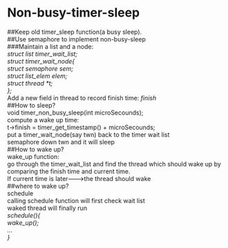 # Non-busy-timer-sleep

##Keep old timer_sleep function(a busy sleep).  
##Use semaphore to implement non-busy-sleep  
###Maintain a list and a node:  
  _struct list timer_wait_list;  
  struct timer_wait_node{  
      struct semaphore sem;  
      struct list_elem elem;  
      struct thread *t;  
  };_  
Add a new field in thread to record finish time: _finish_  
##How to sleep?  
void timer_non_busy_sleep(int microSecounds);  
compute a wake up time:  
  t->finish = timer_get_timestamp() + microSecounds;  
  put a timer_wait_node(say twn) back to the timer wait list  
  semaphore down twn and it will sleep  
##How to wake up?  
  wake_up function:  
  go through the timer_wait_list and find the thread which should wake up by comparing the finish time and current time.   
  If current time is later--->the thread should wake  
##where to wake up?   
schedule  
calling schedule function will first check wait list  
  waked thread will finally run  
_schedule(){  
  wake_up();  
...  
}_
    
  
    
